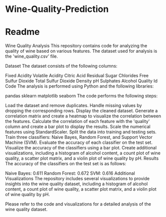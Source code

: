 # Wine-Quality-Prediction
# Readme

Wine Quality Analysis
This repository contains code for analyzing the quality of wine based on various features. The dataset used for analysis is the 'wine_quality.csv' file.

Dataset
The dataset consists of the following columns:

Fixed Acidity
Volatile Acidity
Citric Acid
Residual Sugar
Chlorides
Free Sulfur Dioxide
Total Sulfur Dioxide
Density
pH
Sulphates
Alcohol
Quality
Id
Code
The analysis is performed using Python and the following libraries:

pandas
sklearn
matplotlib
seaborn
The code performs the following steps:

Load the dataset and remove duplicates.
Handle missing values by dropping the corresponding rows.
Display the cleaned dataset.
Generate a correlation matrix and create a heatmap to visualize the correlation between the features.
Calculate the correlation of each feature with the 'quality' column and create a bar plot to display the results.
Scale the numerical features using StandardScaler.
Split the data into training and testing sets.
Train three classifiers: Naive Bayes, Random Forest, and Support Vector Machine (SVM).
Evaluate the accuracy of each classifier on the test set.
Visualize the accuracy of the classifiers using a bar plot.
Create additional visualizations, including a histogram of alcohol content, a count plot of wine quality, a scatter plot matrix, and a violin plot of wine quality by pH.
Results
The accuracy of the classifiers on the test set is as follows:

Naive Bayes: 0.611
Random Forest: 0.672
SVM: 0.616
Additional Visualizations
The repository includes several visualizations to provide insights into the wine quality dataset, including a histogram of alcohol content, a count plot of wine quality, a scatter plot matrix, and a violin plot of wine quality by pH.

Please refer to the code and visualizations for a detailed analysis of the wine quality dataset.

